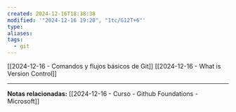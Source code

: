```yaml
---
created: 2024-12-16T18:38:38
modified: '"2024-12-16 19:20", "1tc/G12T+6"'
type: 
aliases: 
tags:
  - git
---
```


[[2024-12-16 - Comandos y flujos básicos de Git]]
[[2024-12-16 - What is Version Control]]



--- 
 **Notas relacionadas:**
[[2024-12-16 - Curso - Github Foundations - Microsoft]] 